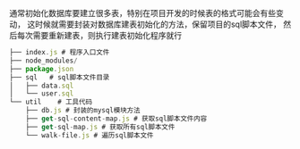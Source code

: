 通常初始化数据库要建立很多表，特别在项目开发的时候表的格式可能会有些变动，
这时候就需要封装对数据库建表初始化的方法，保留项目的sql脚本文件，
然后每次需要重新建表，则执行建表初始化程序就行

```js
├── index.js # 程序入口文件
├── node_modules/
├── package.json
├── sql   # sql脚本文件目录
│   ├── data.sql
│   └── user.sql
└── util    # 工具代码
    ├── db.js # 封装的mysql模块方法
    ├── get-sql-content-map.js # 获取sql脚本文件内容
    ├── get-sql-map.js # 获取所有sql脚本文件
    └── walk-file.js # 遍历sql脚本文件
```